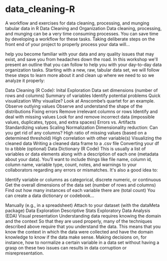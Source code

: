 # data_cleaning-R
A workflow and exercises for data cleaning, processing, and munging tabular data in R
Data Cleaning and Organization
Data cleaning, processing, and munging can be a very time consuming processes. You can save time by developing a workflow for these tasks. Taking deliberate steps on the front end of your project to properly process your data will...

help you become familiar with your data and any quality issues that may exist, and
save you from headaches down the road.
In this workshop we'll present an outline that you can follow to help you with your day-to-day data organization tasks. Starting with a new, raw, tabular data set, we will follow these steps to learn more about it and clean up where we need to so we analyze it properly:

Data Cleaning (R Code):
Inital Exploration
Data set dimensions (number of rows and columns)
Summary of variables
Identify potential problems
Quick visualization
Why visualize? Look at Anscombe’s quartet for an example.
Observe outlying values
Observe and understand the shape of the distributions
Fixing errors
Remove irrelevant columns or rows
Identify and deal with missing values
Look for and remove incorrect data (impossible values, duplicates, typos, and extra spaces)
Errors vs. Artifacts
Standardizing values
Scaling
Normalization
Dimensionality reduction: Can you get rid of any columns?
High ratio of missing values (based on a determined threshold)
High correlation with other variable(s)
Visualizing the cleaned data
Writing a cleaned data frame to a .csv file
Converting your df to a tibble (optional)
Data Dictionary (R Code)
This is usually a list of variables or data elements along with a description of each one (metadata about your data). You’ll want to include things like file name, column id, column name, variable type, count, notes, and warnings to your collaborators regarding any errors or mismatches. It's also a good idea to:

Identify variable or columns as categorical, discrete numeric, or continuous
Get the overall dimensions of the data set (number of rows and columns)
Find out how many instances of each variable there are (total count)
You can create a data dictionary or codebook...

Manually (e.g., in a spreadsheet)
Attach to your dataset (with the dataMeta package)
Data Exploration
Descriptive Stats
Exploratory Data Analysis (EDA)
Visual presentation
Understanding data requires knowing the domain and the context
So that they are used properly, many of the techniques described above require that you understand the data. This means that you know the context in which the data were collected and have the domain knowledge to know if the data make sense. Making decisions on, for instance, how to normalize a certain variable in a data set without having a grasp on these two issues can results in data corruption or misrepresentation.
